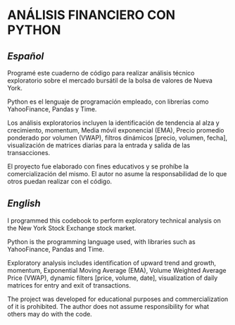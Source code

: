 # ANÁLISIS FINANCIERO CON PYTHON

## *Español*

Programé este cuaderno de código para realizar análisis técnico exploratorio sobre el mercado bursátil de la bolsa de valores de Nueva York.

Python es el lenguaje de programación empleado, con librerías como YahooFinance, Pandas y Time.

Los análisis exploratorios incluyen la identificación de tendencia al alza y crecimiento, momentum, Media móvil exponencial (EMA), Precio promedio ponderado por volumen (VWAP), filtros dinámicos [precio, volumen, fecha], visualización de matrices diarias para la entrada y salida de las transacciones.

El proyecto fue elaborado con fines educativos y se prohíbe la comercialización del mismo. El autor no asume la responsabilidad de lo que otros puedan realizar con el código.

## *English*

I programmed this codebook to perform exploratory technical analysis on the New York Stock Exchange stock market.

Python is the programming language used, with libraries such as YahooFinance, Pandas and Time.

Exploratory analysis includes identification of upward trend and growth, momentum, Exponential Moving Average (EMA), Volume Weighted Average Price (VWAP), dynamic filters [price, volume, date], visualization of daily matrices for entry and exit of transactions.

The project was developed for educational purposes and commercialization of it is prohibited. The author does not assume responsibility for what others may do with the code.
